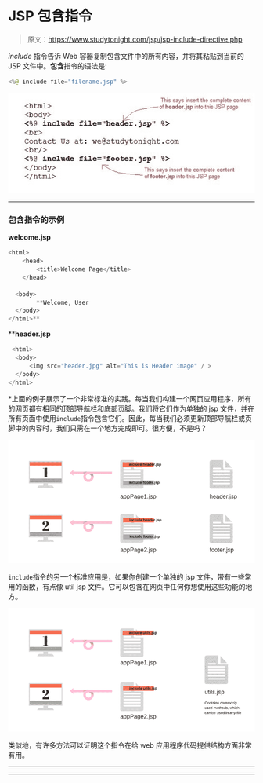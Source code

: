 # JSP 包含指令

> 原文：<https://www.studytonight.com/jsp/jsp-include-directive.php>

*include* 指令告诉 Web 容器复制包含文件中的所有内容，并将其粘贴到当前的 JSP 文件中。**包含**指令的语法是:

```java
<%@ include file="filename.jsp" %> 
```

![Jsp Include Directive](img/6e42fe43bf9368f4729faa5fe3d83c12.png)

* * *

### 包含指令的示例

**welcome.jsp**

```java
<html>
    <head>
        <title>Welcome Page</title>
    </head>

  <body>
        **Welcome, User
  </body>
</html>** 
```

 ****header.jsp**

```java
 <html>
  <body>
      <img src="header.jpg" alt="This is Header image" / >  
  </body>
</html> 
```

 *上面的例子展示了一个非常标准的实践。每当我们构建一个网页应用程序，所有的网页都有相同的顶部导航栏和底部页脚。我们将它们作为单独的 jsp 文件，并在所有页面中使用`include`指令包含它们。因此，每当我们必须更新顶部导航栏或页脚中的内容时，我们只需在一个地方完成即可。很方便，不是吗？

![include directive example real world](img/430cceb59919a87ff1e02031d37c66bb.png)

`include`指令的另一个标准应用是，如果你创建一个单独的 jsp 文件，带有一些常用的函数，有点像 util jsp 文件。它可以包含在网页中任何你想使用这些功能的地方。

![include directive example real world](img/1893bc9c0ba4d5f367b4797232ff27b1.png)

类似地，有许多方法可以证明这个指令在给 web 应用程序代码提供结构方面非常有用。

* * *

* * ****